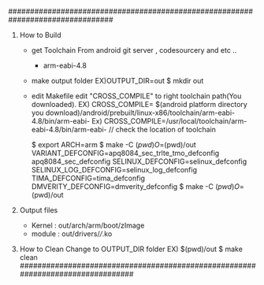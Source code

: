 ################################################################################

1. How to Build
	- get Toolchain
		From android git server , codesourcery and etc ..
		 - arm-eabi-4.8

	- make output folder
		EX)OUTPUT_DIR=out
		$ mkdir out

	- edit Makefile
		edit "CROSS_COMPILE" to right toolchain path(You downloaded).
		  EX)  CROSS_COMPILE= $(android platform directory you download)/android/prebuilt/linux-x86/toolchain/arm-eabi-4.8/bin/arm-eabi-
          Ex)  CROSS_COMPILE=/usr/local/toolchain/arm-eabi-4.8/bin/arm-eabi-          // check the location of toolchain
  	
		$ export ARCH=arm
		$ make -C $(pwd) O=$(pwd)/out VARIANT_DEFCONFIG=apq8084_sec_trlte_tmo_defconfig apq8084_sec_defconfig SELINUX_DEFCONFIG=selinux_defconfig SELINUX_LOG_DEFCONFIG=selinux_log_defconfig TIMA_DEFCONFIG=tima_defconfig DMVERITY_DEFCONFIG=dmverity_defconfig
		$ make -C $(pwd) O=$(pwd)/out

2. Output files
	- Kernel : out/arch/arm/boot/zImage
	- module : out/drivers/*/*.ko

3. How to Clean	
		Change to OUTPUT_DIR folder
		EX) $(pwd)/out
		$ make clean
################################################################################
